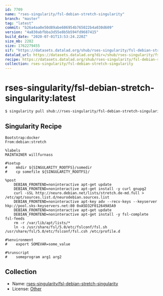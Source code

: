 ```yaml
---
id: 7709
name: "rses-singularity/fsl-debian-stretch-singularity"
branch: "master"
tag: "latest"
commit: "b26a4aa0e50d89abe606954b765022b4a030d609"
version: "4a830abfbba3d55e8b5b594fd9687415"
build_date: "2020-07-01T13:53:24.220Z"
size_mb: 2282
size: 1762279455
sif: "https://datasets.datalad.org/shub/rses-singularity/fsl-debian-stretch-singularity/latest/2020-07-01-b26a4aa0-4a830abf/4a830abfbba3d55e8b5b594fd9687415.simg"
datalad_url: https://datasets.datalad.org?dir=/shub/rses-singularity/fsl-debian-stretch-singularity/latest/2020-07-01-b26a4aa0-4a830abf/
recipe: https://datasets.datalad.org/shub/rses-singularity/fsl-debian-stretch-singularity/latest/2020-07-01-b26a4aa0-4a830abf/Singularity
collection: rses-singularity/fsl-debian-stretch-singularity
---
```


# rses-singularity/fsl-debian-stretch-singularity:latest

```bash
$ singularity pull shub://rses-singularity/fsl-debian-stretch-singularity:latest
```

## Singularity Recipe

```singularity
Bootstrap:docker
From:debian:stretch
 
%labels
MAINTAINER willfurnass

#%setup
#    mkdir ${SINGULARITY_ROOTFS}/somedir
#    cp somefile ${SINGULARITY_ROOTFS}/

%post
    DEBIAN_FRONTEND=noninteractive apt-get update 
    DEBIAN_FRONTEND=noninteractive apt-get install -y curl gnupg2
    curl -sSL http://neuro.debian.net/lists/stretch.de-md.full > /etc/apt/sources.list.d/neurodebian.sources.list
    DEBIAN_FRONTEND=noninteractive apt-key adv --recv-keys --keyserver hkp://pool.sks-keyservers.net:80 0xA5D32F012649A5A9
    DEBIAN_FRONTEND=noninteractive apt-get update 
    DEBIAN_FRONTEND=noninteractive apt-get install -y fsl-complete fsl-feeds
    rm -r /var/lib/apt/lists/*
    ln -s /usr/share/fsl/5.0/etc/fslconf/fsl.sh /usr/share/fsl/5.0/etc/fslconf/fsl.csh /etc/profile.d

#%environment
#    export SOMEVAR=some_value
 
#%runscript
#    someprogram arg1 arg2
```

## Collection

 - Name: [rses-singularity/fsl-debian-stretch-singularity](https://github.com/rses-singularity/fsl-debian-stretch-singularity)
 - License: [Other](None)

